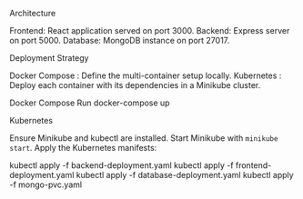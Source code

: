 

Architecture

Frontend: React application served on port 3000.
Backend: Express server on port 5000.
Database: MongoDB instance on port 27017.

Deployment Strategy

 Docker Compose : Define the multi-container setup locally.
 Kubernetes : Deploy each container with its dependencies in a Minikube cluster.


Docker Compose
Run docker-compose up

Kubernetes

Ensure Minikube and kubectl are installed.
Start Minikube with `minikube start`.
Apply the Kubernetes manifests:

   kubectl apply -f backend-deployment.yaml
    kubectl apply -f frontend-deployment.yaml
   kubectl apply -f database-deployment.yaml
   kubectl apply -f mongo-pvc.yaml
